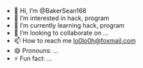 - 👋 Hi, I’m @BakerSean168
- 👀 I’m interested in hack, program
- 🌱 I’m currently learning hack, program
- 💞️ I’m looking to collaborate on ...
- 📫 How to reach me lo0lo0h@foxmail.com
- 😄 Pronouns: ...
- ⚡ Fun fact: ...

<!---
BakerSean168/BakerSean168 is a ✨ special ✨ repository because its `README.md` (this file) appears on your GitHub profile.
You can click the Preview link to take a look at your changes.
--->
